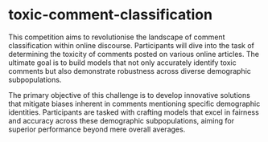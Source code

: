 # toxic-comment-classification

This competition aims to revolutionise the landscape of comment classification within online discourse. Participants will dive into the task of determining the toxicity of comments posted on various online articles. The ultimate goal is to build models that not only accurately identify toxic comments but also demonstrate robustness across diverse demographic subpopulations.

The primary objective of this challenge is to develop innovative solutions that mitigate biases inherent in comments mentioning specific demographic identities. Participants are tasked with crafting models that excel in fairness and accuracy across these demographic subpopulations, aiming for superior performance beyond mere overall averages.
